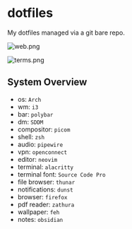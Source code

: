 # dotfiles

My dotfiles managed via a git bare repo.

![web.png](https://user-images.githubusercontent.com/88528865/186784562-6d503257-fa8b-48f5-b861-9fe09d061688.png)

![terms.png](https://user-images.githubusercontent.com/88528865/186796943-78ec67d9-15fd-4f6b-8651-810a2fa4a6d4.png)

## System Overview

* os: `Arch`
* wm: `i3`
* bar: `polybar`
* dm: `SDDM`
* compositor: `picom`
* shell: `zsh`
* audio: `pipewire`
* vpn: `openconnect`
* editor: `neovim`
* terminal: `alacritty`
* terminal font: `Source Code Pro`
* file browser: `thunar`
* notifications: `dunst`
* browser: `firefox`
* pdf reader: `zathura`
* wallpaper: `feh`
* notes: `obsidian`
